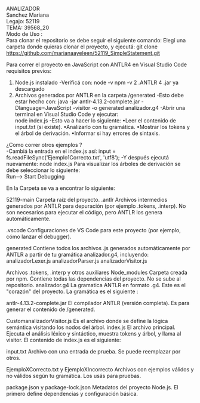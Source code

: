 ANALIZADOR   
Sanchez Mariana  
Legajo: 52119  
TEMA: 39568_20  
Modo de Uso :  
Para clonar el repositorio se debe seguir el siguiente comando: 
Elegí una carpeta donde quieras clonar el proyecto, y ejecutá: 
git clone https://github.com/marianaayeleen/52119_SimpleStatement.git 

Para correr el proyecto en JavaScript con ANTLR4 en Visual Studio Code  
requisitos previos: 
1.	Node.js instalado 
-Verificá con: 
node -v 
npm -v 
2 .ANTLR 4 .jar ya descargado 
3. Archivos generados por ANTLR en la carpeta /generated 
-Esto debe estar hecho con: 
java -jar antlr-4.13.2-complete.jar -Dlanguage=JavaScript -visitor -o generated analizador.g4 
-Abrir una terminal en Visual Studio Code y ejecutar:  
node index.js 
-Esto va a hacer lo siguiente: 
 •Leer el contenido de input.txt (si existe). 
 •Analizarlo con tu gramática. 
 •Mostrar los tokens y el árbol de derivación. 
 •Informar si hay errores de sintaxis.

¿Como correr otros ejemplos ?  
-Cambiá la entrada en el index.js así: 
input = fs.readFileSync('Ejemplo1Correcto.txt', 'utf8'); 
-Y después ejecutá nuevamente: 
node index.js 
Para visualizar los árboles de derivación se debe seleccionar lo siguiente:  
Run—> Start Debugging 
 
 
 
En la Carpeta se va a encontrar lo siguiente:  

52119-main 
Carpeta raíz del proyecto. 
 .antlr 
Archivos intermedios generados por ANTLR para depuración (por ejemplo .tokens, .interp). No son necesarios para ejecutar el código, pero ANTLR los genera automáticamente. 
 
 
 
 .vscode 
Configuraciones de VS Code para este proyecto (por ejemplo, cómo lanzar el debugger). 
 
 generated 
Contiene todos los archivos .js generados automáticamente por ANTLR a partir de tu gramática analizador.g4, incluyendo: 
analizadorLexer.js 
analizadorParser.js 
analizadorVisitor.js 
 
Archivos .tokens, .interp y otros auxiliares 
Node_modules 
Carpeta creada por npm. Contiene todas las dependencias del proyecto. No se sube al repositorio. 
 analizador.g4 
La gramatica ANTLR en formato .g4. Este es el "corazón" del proyecto. 
La gramática es el siguiente :  
 
 antlr-4.13.2-complete.jar 
El compilador ANTLR (versión completa). Es para generar el contenido de /generated. 
 
 CustomanalizadorVisitor.js 
Es el archivo donde se define la lógica semántica visitando los nodos del árbol. 
 index.js 
El archivo principal. Ejecuta el análisis léxico y sintáctico, muestra tokens y árbol, y llama al visitor. 
El contenido de index.js es el siguiente:  
 
input.txt 
Archivo con una entrada de prueba. Se puede reemplazar por otros. 
 
 EjemploXCorrecto.txt y EjemploXIncorrecto 
Archivos con ejemplos válidos y no válidos según tu gramática. Los usás para pruebas. 
 
 
 package.json y package-lock.json 
Metadatos del proyecto Node.js. El primero define dependencias y configuración básica. 
 

